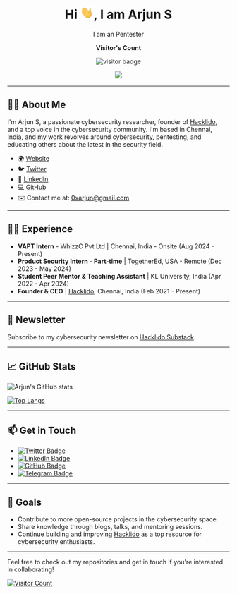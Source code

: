 <h1 align="center">Hi <img src="https://raw.githubusercontent.com/KevinPatel04/KevinPatel04/master/Hi.gif" width="30px">, I am Arjun S </h1>

<p align="center" width="150px"> I am an Pentester</p>

<p align="center"><b>Visitor's Count</b></p>
<p align="center"><img src="https://profile-counter.glitch.me/%7Badmiralarjun04%7D/count.svg" alt="visitor badge"/></p>
<p align="center">
  <img src="https://github-profile-trophy.vercel.app/?username=admiralarjun&theme=darkhub">
</p>

---

## 👨‍💻 About Me

I'm Arjun S, a passionate cybersecurity researcher, founder of [Hacklido](https://hacklido.com), and a top voice in the cybersecurity community. I'm based in Chennai, India, and my work revolves around cybersecurity, pentesting, and educating others about the latest in the security field.

- 🌍 [Website](https://arjun.guru)
- 🐦 [Twitter](https://twitter.com/admiralarjun)
- 💼 [LinkedIn](https://linkedin.com/in/admiralarjun/)
- 💻 [GitHub](https://github.com/admiralarjun)
- ✉️ Contact me at: [0xarjun@gmail.com](mailto:0xarjun@gmail.com)

---

## 🧑‍🏫 Experience

- **VAPT Intern** - WhizzC Pvt Ltd | Chennai, India - Onsite (Aug 2024 - Present)
- **Product Security Intern - Part-time** | TogetherEd, USA - Remote (Dec 2023 - May 2024)
- **Student Peer Mentor & Teaching Assistant** | KL University, India (Apr 2022 - Apr 2024)
- **Founder & CEO** | [Hacklido](https://hacklido.com), Chennai, India (Feb 2021 - Present)

---

## 📰 Newsletter

Subscribe to my cybersecurity newsletter on [Hacklido Substack](https://hacklido.substack.com/).

---

## 📈 GitHub Stats

![Arjun's GitHub stats](https://github-readme-stats.vercel.app/api?username=admiralarjun&show_icons=true&theme=radical)

[![Top Langs](https://github-readme-stats.vercel.app/api/top-langs/?username=admiralarjun&layout=compact&theme=radical)](https://github.com/anuraghazra/github-readme-stats)

---

## 📫 Get in Touch

- [![Twitter Badge](https://img.shields.io/badge/-@admiralarjun-1ca0f1?style=flat&logo=twitter&logoColor=white)](https://twitter.com/admiralarjun)
- [![LinkedIn Badge](https://img.shields.io/badge/-admiralarjun-blue?style=flat&logo=Linkedin&logoColor=white)](https://linkedin.com/in/admiralarjun)
- [![GitHub Badge](https://img.shields.io/badge/-admiralarjun-333?style=flat&logo=GitHub&logoColor=white)](https://github.com/admiralarjun)
- [![Telegram Badge](https://img.shields.io/badge/-@admiralarjun-0088cc?style=flat&logo=Telegram&logoColor=white)](https://t.me/admiralarjun)

---

## 🎯 Goals

- Contribute to more open-source projects in the cybersecurity space.
- Share knowledge through blogs, talks, and mentoring sessions.
- Continue building and improving [Hacklido](https://hacklido.com) as a top resource for cybersecurity enthusiasts.

---

Feel free to check out my repositories and get in touch if you're interested in collaborating!

[![Visitor Count](https://visitor-badge.glitch.me/badge?page_id=admiralarjun.admiralarjun)](https://github.com/admiralarjun)

